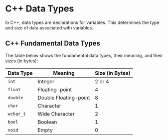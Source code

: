 # C++ Data Types

In C++, data types are declarations for variables. 
This determines the type and size of data associated with variables. 

## C++ Fundamental Data Types
The table below shows the fundamental data types, their meaning, and their sizes (in bytes):


| Data Type  | Meaning              | Size (in Bytes) |
|------------|----------------------|-----------------|
| `int`      | Integer              | 2 or 4         |
| `float`    | Floating-point       | 4             |
| `double`   | Double Floating-point | 8             |
| `char`     | Character            | 1             |
| `wchar_t`  | Wide Character       | 2             |
| `bool`     | Boolean              | 1             |
| `void`     | Empty                | 0             |

